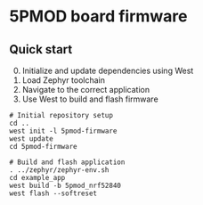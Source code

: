 # 5PMOD board firmware

## Quick start
0. Initialize and update dependencies using West
1. Load Zephyr toolchain
2. Navigate to the correct application 
3. Use West to build and flash firmware

```
# Initial repository setup
cd ..
west init -l 5pmod-firmware
west update
cd 5pmod-firmware

# Build and flash application
. ../zephyr/zephyr-env.sh
cd example_app
west build -b 5pmod_nrf52840
west flash --softreset
```
